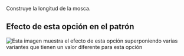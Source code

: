 Construye la longitud de la mosca.

## Efecto de esta opción en el patrón

![Esta imagen muestra el efecto de esta opción superponiendo varias variantes que tienen un valor diferente para esta opción](charlie_flylength_sample.svg "Efecto de esta opción en el patrón")
